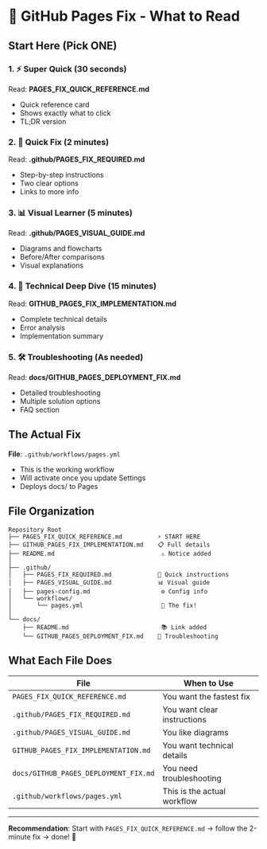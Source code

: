 # 🎯 GitHub Pages Fix - What to Read

## Start Here (Pick ONE)

### 1. ⚡ Super Quick (30 seconds)
Read: **PAGES_FIX_QUICK_REFERENCE.md**
- Quick reference card
- Shows exactly what to click
- TL;DR version

### 2. 🎯 Quick Fix (2 minutes)
Read: **.github/PAGES_FIX_REQUIRED.md**
- Step-by-step instructions
- Two clear options
- Links to more info

### 3. 📊 Visual Learner (5 minutes)
Read: **.github/PAGES_VISUAL_GUIDE.md**
- Diagrams and flowcharts
- Before/After comparisons
- Visual explanations

### 4. 🔧 Technical Deep Dive (15 minutes)
Read: **GITHUB_PAGES_FIX_IMPLEMENTATION.md**
- Complete technical details
- Error analysis
- Implementation summary

### 5. 🛠️ Troubleshooting (As needed)
Read: **docs/GITHUB_PAGES_DEPLOYMENT_FIX.md**
- Detailed troubleshooting
- Multiple solution options
- FAQ section

## The Actual Fix

**File**: `.github/workflows/pages.yml`
- This is the working workflow
- Will activate once you update Settings
- Deploys docs/ to Pages

## File Organization

```
Repository Root
├── PAGES_FIX_QUICK_REFERENCE.md          ⚡ START HERE
├── GITHUB_PAGES_FIX_IMPLEMENTATION.md    📋 Full details
├── README.md                              ⚠️ Notice added
│
├── .github/
│   ├── PAGES_FIX_REQUIRED.md             🎯 Quick instructions
│   ├── PAGES_VISUAL_GUIDE.md             📊 Visual guide
│   ├── pages-config.md                    ⚙️ Config info
│   └── workflows/
│       └── pages.yml                      🚀 The fix!
│
└── docs/
    ├── README.md                          📚 Link added
    └── GITHUB_PAGES_DEPLOYMENT_FIX.md    🔧 Troubleshooting
```

## What Each File Does

| File | When to Use |
|------|-------------|
| `PAGES_FIX_QUICK_REFERENCE.md` | You want the fastest fix |
| `.github/PAGES_FIX_REQUIRED.md` | You want clear instructions |
| `.github/PAGES_VISUAL_GUIDE.md` | You like diagrams |
| `GITHUB_PAGES_FIX_IMPLEMENTATION.md` | You want technical details |
| `docs/GITHUB_PAGES_DEPLOYMENT_FIX.md` | You need troubleshooting |
| `.github/workflows/pages.yml` | This is the actual workflow |

---

**Recommendation**: Start with `PAGES_FIX_QUICK_REFERENCE.md` → follow the 2-minute fix → done! 🎉
